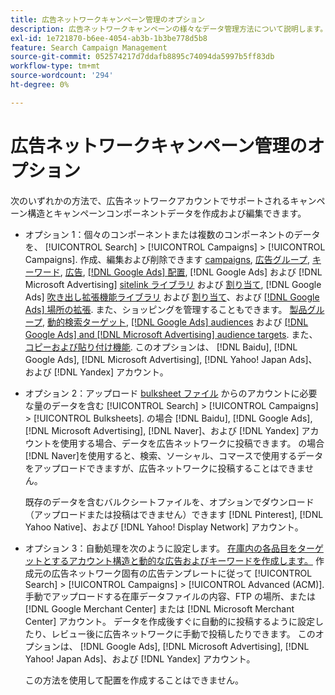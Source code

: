 ```yaml
---
title: 広告ネットワークキャンペーン管理のオプション
description: 広告ネットワークキャンペーンの様々なデータ管理方法について説明します。
exl-id: 1e721870-b6ee-4054-ab3b-1b3be778d5b8
feature: Search Campaign Management
source-git-commit: 052574217d7ddafb8895c74094da5997b5ff83db
workflow-type: tm+mt
source-wordcount: '294'
ht-degree: 0%

---
```


# 広告ネットワークキャンペーン管理のオプション

次のいずれかの方法で、広告ネットワークアカウントでサポートされるキャンペーン構造とキャンペーンコンポーネントデータを作成および編集できます。

* オプション 1：個々のコンポーネントまたは複数のコンポーネントのデータを、 [!UICONTROL Search] > [!UICONTROL Campaigns] > [!UICONTROL Campaigns]. 作成、編集および削除できます [campaigns](/help/search-social-commerce/campaign-management/campaigns/campaign-manage.md), [広告グループ](/help/search-social-commerce/campaign-management/campaigns/ad-group-manage.md), [キーワード](/help/search-social-commerce/campaign-management/campaigns/keyword-manage.md), [広告](/help/search-social-commerce/campaign-management/campaigns/ad-manage.md), [[!DNL Google Ads] 配置](/help/search-social-commerce/campaign-management/campaigns/placement-manage.md), [!DNL Google Ads] および [!DNL Microsoft Advertising] [sitelink ライブラリ](/help/search-social-commerce/campaign-management/campaigns/sitelink-extension-manage.md) および [割り当て](/help/search-social-commerce/campaign-management/campaigns/sitelink-extension-associate.md), [!DNL Google Ads] [吹き出し拡張機能ライブラリ](/help/search-social-commerce/campaign-management/campaigns/callout-extension-manage.md) および [割り当て](/help/search-social-commerce/campaign-management/campaigns/callout-extension-associate.md)、および [[!DNL Google Ads] 場所の拡張](/help/search-social-commerce/campaign-management/campaigns/location-extension-manage.md). また、ショッピングを管理することもできます。 [製品グループ](/help/search-social-commerce/campaign-management/campaigns/product-group-manage.md), [動的検索ターゲット](/help/search-social-commerce/campaign-management/campaigns/dynamic-search-target-manage.md), [[!DNL Google Ads] audiences](/help/search-social-commerce/campaign-management/campaigns/audience-about.md) および [[!DNL Google Ads] and [!DNL Microsoft Advertising] audience targets](/help/search-social-commerce/campaign-management/campaigns/audience-targets-manage.md). また、 [コピーおよび貼り付け機能](/help/search-social-commerce/campaign-management/campaigns/copy-paste.md). このオプションは、 [!DNL Baidu], [!DNL Google Ads], [!DNL Microsoft Advertising], [!DNL Yahoo! Japan Ads]、および [!DNL Yandex] アカウント。

* オプション 2：アップロード [bulksheet ファイル](/help/search-social-commerce/campaign-management/bulksheets/bulksheet-about.md) からのアカウントに必要な量のデータを含む [!UICONTROL Search] > [!UICONTROL Campaigns] > [!UICONTROL Bulksheets]. の場合 [!DNL Baidu], [!DNL Google Ads], [!DNL Microsoft Advertising], [!DNL Naver]、および [!DNL Yandex] アカウントを使用する場合、データを広告ネットワークに投稿できます。 の場合 [!DNL Naver]を使用すると、検索、ソーシャル、コマースで使用するデータをアップロードできますが、広告ネットワークに投稿することはできません。

  既存のデータを含むバルクシートファイルを、オプションでダウンロード（アップロードまたは投稿はできません）できます [!DNL Pinterest], [!DNL Yahoo Native]、および [!DNL Yahoo! Display Network] アカウント。

* オプション 3：自動処理を次のように設定します。 [在庫内の各品目をターゲットとするアカウント構造と動的な広告およびキーワードを作成します。](/help/search-social-commerce/campaign-management/inventory-feeds/inventory-feeds-about.md) 作成元の広告ネットワーク固有の広告テンプレートに従って [!UICONTROL Search] > [!UICONTROL Campaigns] > [!UICONTROL  Advanced (ACM)]. 手動でアップロードする在庫データファイルの内容、FTP の場所、または [!DNL Google Merchant Center] または [!DNL Microsoft Merchant Center] アカウント。 データを作成後すぐに自動的に投稿するように設定したり、レビュー後に広告ネットワークに手動で投稿したりできます。 このオプションは、 [!DNL Google Ads], [!DNL Microsoft Advertising], [!DNL Yahoo! Japan Ads]、および [!DNL Yandex] アカウント。

  この方法を使用して配置を作成することはできません。
